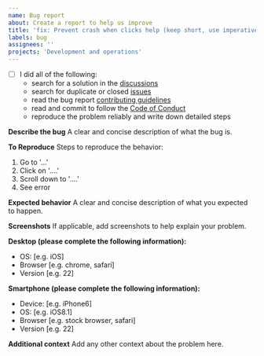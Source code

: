 ```yaml
---
name: Bug report
about: Create a report to help us improve
title: 'fix: Prevent crash when clicks help (keep short, use imperative mood)'
labels: bug
assignees: ''
projects: 'Development and operations'
---
```


- [ ] I did all of the following:
  <!-- Check the box by putting an X between the brackets: [X] -->
  - search for a solution in the [discussions](
      https://github.com/nodepa/seedling/discussions)
  - search for duplicate or closed [issues](
      https://github.com/nodepa/seedling/issues)
  - read the bug report [contributing guidelines](
      https://github.com/nodepa/seedling/blob/main/.github/CONTRIBUTING.md)
  - read and commit to follow the [Code of Conduct](
      https://github.com/nodepa/seedling/blob/main/CODE_OF_CONDUCT.md)
  - reproduce the problem reliably and write down detailed steps

**Describe the bug**
A clear and concise description of what the bug is.

**To Reproduce**
Steps to reproduce the behavior:
1. Go to '...'
2. Click on '....'
3. Scroll down to '....'
4. See error

**Expected behavior**
A clear and concise description of what you expected to happen.

**Screenshots**
If applicable, add screenshots to help explain your problem.

**Desktop (please complete the following information):**
 - OS: [e.g. iOS]
 - Browser [e.g. chrome, safari]
 - Version [e.g. 22]

**Smartphone (please complete the following information):**
 - Device: [e.g. iPhone6]
 - OS: [e.g. iOS8.1]
 - Browser [e.g. stock browser, safari]
 - Version [e.g. 22]

**Additional context**
Add any other context about the problem here.
